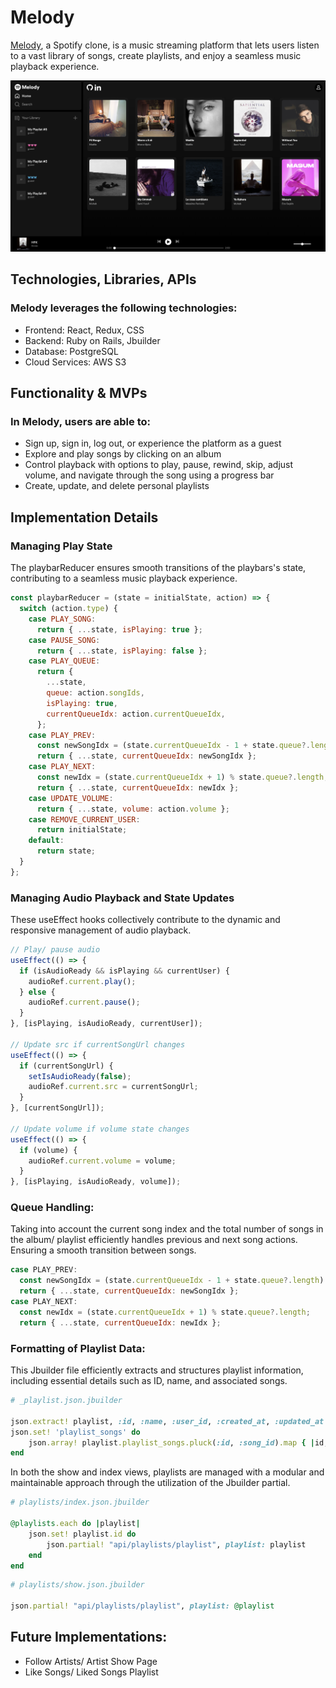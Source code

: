 # Melody

[Melody](https://melody-0euk.onrender.com/), a Spotify clone, is a music streaming platform that lets users listen to a vast library of songs, create playlists, and enjoy a seamless music playback experience.

![Melody Interface](./frontend/src/static/images/readme/updated-melody-interface.png)

## Technologies, Libraries, APIs

### Melody leverages the following technologies:

- Frontend: React, Redux, CSS
- Backend: Ruby on Rails, Jbuilder
- Database: PostgreSQL
- Cloud Services: AWS S3

## Functionality & MVPs

### In Melody, users are able to:

- Sign up, sign in, log out, or experience the platform as a guest 
- Explore and play songs by clicking on an album
- Control playback with options to play, pause, rewind, skip, adjust volume, and navigate through the song using a progress bar
- Create, update, and delete personal playlists

## Implementation Details

### Managing Play State

The playbarReducer ensures smooth transitions of the playbars's state, contributing to a seamless music playback experience.

```javascript
const playbarReducer = (state = initialState, action) => {
  switch (action.type) {
    case PLAY_SONG:
      return { ...state, isPlaying: true };
    case PAUSE_SONG:
      return { ...state, isPlaying: false };
    case PLAY_QUEUE:
      return {
        ...state,
        queue: action.songIds,
        isPlaying: true,
        currentQueueIdx: action.currentQueueIdx,
      };
    case PLAY_PREV:
      const newSongIdx = (state.currentQueueIdx - 1 + state.queue?.length) % state.queue?.length;
      return { ...state, currentQueueIdx: newSongIdx };
    case PLAY_NEXT:
      const newIdx = (state.currentQueueIdx + 1) % state.queue?.length;
      return { ...state, currentQueueIdx: newIdx };
    case UPDATE_VOLUME:
      return { ...state, volume: action.volume };
    case REMOVE_CURRENT_USER:
      return initialState;
    default:
      return state;
  }
};
```

### Managing Audio Playback and State Updates

These useEffect hooks collectively contribute to the dynamic and responsive management of audio playback.

```javascript
// Play/ pause audio
useEffect(() => {
  if (isAudioReady && isPlaying && currentUser) {
    audioRef.current.play();
  } else {
    audioRef.current.pause();
  }
}, [isPlaying, isAudioReady, currentUser]);

// Update src if currentSongUrl changes
useEffect(() => {
  if (currentSongUrl) {
    setIsAudioReady(false);
    audioRef.current.src = currentSongUrl;
  }
}, [currentSongUrl]);

// Update volume if volume state changes
useEffect(() => {
  if (volume) {
    audioRef.current.volume = volume;
  }
}, [isPlaying, isAudioReady, volume]);
```

### Queue Handling:

Taking into account the current song index and the total number of songs in the album/ playlist efficiently handles previous and next song actions. Ensuring a smooth transition between songs.

```javascript
case PLAY_PREV:
  const newSongIdx = (state.currentQueueIdx - 1 + state.queue?.length) % state.queue?.length;
  return { ...state, currentQueueIdx: newSongIdx };
case PLAY_NEXT:
  const newIdx = (state.currentQueueIdx + 1) % state.queue?.length;
  return { ...state, currentQueueIdx: newIdx };
```

### Formatting of Playlist Data:

This Jbuilder file efficiently extracts and structures playlist information, including essential details such as ID, name, and associated songs.

```ruby
# _playlist.json.jbuilder

json.extract! playlist, :id, :name, :user_id, :created_at, :updated_at
json.set! 'playlist_songs' do
    json.array! playlist.playlist_songs.pluck(:id, :song_id).map { |id, song_id| { playlist_song_id: id, song_id: song_id } }
end
```

In both the show and index views, playlists are managed with a modular and maintainable approach through the utilization of the Jbuilder partial.

```ruby
# playlists/index.json.jbuilder

@playlists.each do |playlist|
    json.set! playlist.id do
        json.partial! "api/playlists/playlist", playlist: playlist
    end
end
```

```ruby
# playlists/show.json.jbuilder

json.partial! "api/playlists/playlist", playlist: @playlist
```

## Future Implementations:

- Follow Artists/ Artist Show Page
- Like Songs/ Liked Songs Playlist
